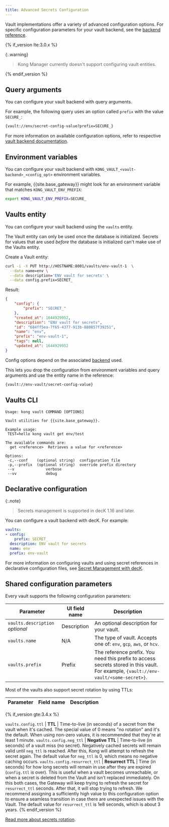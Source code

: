 ```yaml
---
title: Advanced Secrets Configuration
---
```


Vault implementations offer a variety of advanced configuration options.
For specific configuration parameters for your vault backend, see the [backend reference](/gateway/{{page.kong_version}}/kong-enterprise/secrets-management/backends/).

{% if_version lte:3.0.x %}

{:.warning}
> Kong Manager currently doesn't support configuring vault entities.

{% endif_version %}

## Query arguments

You can configure your vault backend with query arguments.

For example, the following query uses an option called `prefix` with the value `SECURE_`:

```bash
{vault://env/secret-config-value?prefix=SECURE_}
```

For more information on available configuration options,
refer to respective [vault backend documentation](/gateway/{{page.kong_version}}/kong-enterprise/secrets-management/backends/).

## Environment variables

You can configure your vault backend with `KONG_VAULT_<vault-backend>_<config_opt>` environment variables.

For example, {{site.base_gateway}} might look for an environment variable that matches `KONG_VAULT_ENV_PREFIX`:

```bash
export KONG_VAULT_ENV_PREFIX=SECURE_
```

## Vaults entity

You can configure your vault backend using the `vaults` entity.

The Vault entity can only be used once the database is initialized. Secrets for values that are used _before_ the database is initialized can't make use of the Vaults entity.

Create a Vault entity:

```bash
curl -i -X PUT http://HOSTNAME:8001/vaults/env-vault-1  \
  --data name=env \
  --data description='ENV vault for secrets' \
  --data config.prefix=SECRET_
```

Result:

```json
{
    "config": {
        "prefix": "SECRET_"
    },
    "created_at": 1644929952,
    "description": "ENV vault for secrets",
    "id": "684ff5ea-7f65-4377-913b-880857f39251",
    "name": "env",
    "prefix": "env-vault-1",
    "tags": null,
    "updated_at": 1644929952
}
```

Config options depend on the associated [backend](/gateway/{{page.kong_version}}/kong-enterprise/secrets-management/backends/) used.

This lets you drop the configuration from environment variables and query arguments and use the entity name in the reference:

```bash
{vault://env-vault/secret-config-value}
```

## Vaults CLI

```text
Usage: kong vault COMMAND [OPTIONS]

Vault utilities for {{site.base_gateway}}.

Example usage:
 TEST=hello kong vault get env/test

The available commands are:
  get <reference>  Retrieves a value for <reference>

Options:
 -c,--conf    (optional string)  configuration file
 -p,--prefix  (optional string)  override prefix directory
 --v              verbose
 --vv             debug
```

## Declarative configuration

{:.note}
> Secrets management is supported in decK 1.16 and later.

You can configure a vault backend with decK. For example:

```yaml
vaults:
- config:
    prefix: SECRET_
  description: ENV vault for secrets
  name: env
  prefix: env-vault
```

For more information on configuring vaults and using secret references in declarative
configuration files, see [Secret Management with decK](/deck/latest/guides/vaults/).

## Shared configuration parameters

Every vault supports the following configuration parameters:

Parameter | UI field name | Description
----------|---------------|------------
`vaults.description` *optional* | Description | An optional description for your vault.
`vaults.name` | N/A | The type of vault. Accepts one of: `env`, `gcp`, `aws`, or `hcv`.
`vaults.prefix` | Prefix | The reference prefix. You need this prefix to access secrets stored in this vault. For example, `{vault://env-vault/<some-secret>}`.

Most of the vaults also support secret rotation by using TTLs:

Parameter | Field name | Description
----------|------------|------------
{% if_version gte:3.4.x %}

`vaults.config.ttl` | **TTL** | Time-to-live (in seconds) of a secret from the vault when it's cached. The special value of 0 means "no rotation" and it's the default. When using non-zero values, it is recommended that they're at least 1 minute.
`vaults.config.neg_ttl` | **Negative TTL** | Time-to-live (in seconds) of a vault miss (no secret). Negatively cached secrets will remain valid until `neg_ttl` is reached. After this, Kong will attempt to refresh the secret again. The default value for `neg_ttl` is 0, which means no negative caching occurs.
`vaults.config.resurrect_ttl` | **Resurrect TTL** | Time (in seconds) for how long secrets will remain in use after they are expired (`config.ttl` is over). This is useful when a vault becomes unreachable, or when a secret is deleted from the Vault and isn't replaced immediately. On this both cases, the Gateway will keep trying to refresh the secret for `resurrect_ttl` seconds. After that, it will stop trying to refresh. We recommend assigning a sufficiently high value to this configuration option to ensure a seamless transition in case there are unexpected issues with the Vault. The default value for `resurrect_ttl` is 1e8 seconds, which is about 3 years.
{% endif_version %}

[Read more about secrets rotation](/gateway/{{page.kong_version}}/kong-enterprise/secrets-management/secrets-rotation/).
